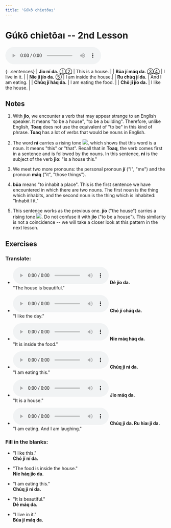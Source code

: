 ```yaml
---
title: 'Gúkō chỉetōaı'
---
```

# **Gúkō chỉetōaı** -- 2nd Lesson

<audio id="mainaudio" controls src="lesson.mp3"></audio>

{: .sentences}
| **Jỉo ní da.**      [①](#fn-1)[②](#fn-2) | This is a house.      |
| **Bủa jí máq da.**  [③](#fn-3)[④](#fn-4) | I live in it.         |
| **Nỉe jí jío da.**  [⑤](#fn-5)           | I am inside the house.|
| **Ru chủq jí da.**                       | And I am eating.      |
| **Chủq jí háq da.**                      | I am eating the food. |
| **Chỏ jí jío da.**                       | I like the house.     |

## Notes

1. <a name="fn-1" /> With **jỉo**, we encounter a verb that may appear strange to an English speaker. It means "to be a house", "to be a building". Therefore, unlike English, **Toaq** does not use the equivalent of "to be" in this kind of phrase. **Toaq** has a lot of verbs that would be nouns in English.

2. <a name="fn-2" /> The word **ní** carries a rising tone ![](../tones/t2.png), which shows that this word is a noun. It means "this" or "that". Recall that in **Toaq**, the verb comes first in a sentence and is followed by the nouns. In this sentence, **ní** is the subject of the verb **jỉo**: "Is a house this."

3. <a name="fn-3" /> We meet two more pronouns: the personal pronoun **jí** ("I", "me") and the pronoun **máq** ("it", "those things").

4. <a name="fn-4" /> **bủa** means "to inhabit a place". This is the first sentence we have encountered in which there are two nouns. The first noun is the thing which inhabits, and the second noun is the thing which is inhabited: "Inhabit I it."

5. <a name="fn-5" /> This sentence works as the previous one. **jío** ("the house") carries a rising tone ![](../tones/t2.png). Do not confuse it with **jỉo** ("to be a house"). This similarity is not a coincidence -- we will take a closer look at this pattern in the next lesson.

## Exercises

### Translate:

- <audio controls src="ex1.mp3"></audio>
  **Dẻ jío da.**  
  <span class="spoiler">"The house is beautiful."</span>
  
- <audio controls src="ex2.mp3"></audio>
  **Chỏ jí cháq da.**  
  <span class="spoiler">"I like the day."</span>
  
- <audio controls src="ex3.mp3"></audio>
  **Nỉe máq háq da.**  
  <span class="spoiler">"It is inside the food."</span>
  
- <audio controls src="ex4.mp3"></audio>
  **Chủq jí ní da.**  
  <span class="spoiler">"I am eating this."</span>
  
- <audio controls src="ex5.mp3"></audio>
  **Jỉo máq da.**  
  <span class="spoiler">"It is a house."</span>
  
- <audio controls src="ex6.mp3"></audio>
  **Chủq jí da. Ru hỉaı jí da.**  
  <span class="spoiler">"I am eating. And I am laughing."</span>
	
### Fill in the blanks:
	
-  "I like this."  
  **<span class="spoiler">Chỏ</span> jí <span class="spoiler">ní</span> da.**
  
-  "The food is inside the house."  
  **<span class="spoiler">Nỉe</span> háq <span class="spoiler">jío</span> da.**
  
-  "I am eating this."  
  **<span class="spoiler">Chủq</span> <span class="spoiler">jí</span> ní da.**
  
-  "It is beautiful."  
  **Dẻ <span class="spoiler">máq</span> da.**
  
-  "I live in it."  
  **<span class="spoiler">Bủa</span> jí máq da.**

